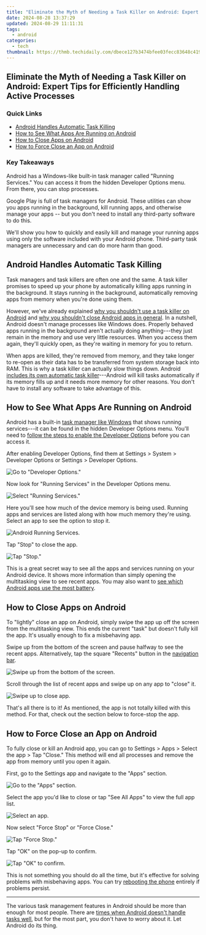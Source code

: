 ```yaml
---
title: "Eliminate the Myth of Needing a Task Killer on Android: Expert Tips for Efficiently Handling Active Processes"
date: 2024-08-28 13:37:29
updated: 2024-08-29 11:11:31
tags:
  - android
categories:
  - tech
thumbnail: https://thmb.techidaily.com/dbece127b3474bfee03fecc83648c4194241691bdbde80d7fc24eae5256f2a38.jpg
---
```


## Eliminate the Myth of Needing a Task Killer on Android: Expert Tips for Efficiently Handling Active Processes

### Quick Links

* [Android Handles Automatic Task Killing](https://win-forum.techidaily.com/how-to-delete-user-profile-in-windows-10-revouninstaller/)
* [How to See What Apps Are Running on Android](https://screen-sharing-recording.techidaily.com/updated-2024-approved-top-cybernetic-video-capture-tools/)
* [How to Close Apps on Android](https://instagram-video-files.techidaily.com/new-the-instagram-time-keeper-learning-to-rewind/)
* [How to Force Close an App on Android](https://bypass-frp.techidaily.com/in-2024-is-gsm-flasher-adb-legit-full-review-to-bypass-your-vivo-s18-profrp-lock-by-drfone-android/)

### Key Takeaways

 Android has a Windows-like built-in task manager called "Running Services." You can access it from the hidden Developer Options menu. From there, you can stop processes.

 Google Play is full of task managers for Android. These utilities can show you apps running in the background, kill running apps, and otherwise manage your apps -- but you don't need to install any third-party software to do this.

 We'll show you how to quickly and easily kill and manage your running apps using only the software included with your Android phone. Third-party task managers are unnecessary and can do more harm than good.

##  Android Handles Automatic Task Killing

 Task managers and task killers are often one and the same. A task killer promises to speed up your phone by automatically killing apps running in the background. It stays running in the background, automatically removing apps from memory when you're done using them.

 However, we've already explained [why you shouldn't use a task killer on Android](https://extra-hints.techidaily.com/crafting-cinematic-l-slow-videos-tips-from-the-pros-on-gopro-hero-10/) and [why you shouldn't close Android apps in general](https://fox-blue.techidaily.com/updated-2024-approved-unpacking-virtual-reality-its-upside-and-downside/). In a nutshell, Android doesn't manage processes like Windows does. Properly behaved apps running in the background aren't actually doing anything---they just remain in the memory and use very little resources. When you access them again, they'll quickly open, as they're waiting in memory for you to return.

 When apps are killed, they're removed from memory, and they take longer to re-open as their data has to be transferred from system storage back into RAM. This is why a task killer can actually slow things down. Android [includes its own automatic task killer](https://article-tips.techidaily.com/new-2024-approved-premium-enterprise-sky-saver-guide/)\---Android will kill tasks automatically if its memory fills up and it needs more memory for other reasons. You don't have to install any software to take advantage of this.

##  How to See What Apps Are Running on Android

 Android has a built-in [task manager like Windows](https://some-skills.techidaily.com/new-unveiling-the-secret-sauce-for-massive-tiktok-content-grabs/) that shows running services---it can be found in the hidden Developer Options menu. You'll need to [follow the steps to enable the Developer Options](https://desktop-recording.techidaily.com/premium-video-capture-without-extras-for-2024/) before you can access it.

 After enabling Developer Options, find them at Settings > System > Developer Options or Settings > Developer Options.

![Go to "Developer Options."](https://static1.howtogeekimages.com/wordpress/wp-content/uploads/2013/06/2023-04-17_10-39-47.png) 

 Now look for "Running Services" in the Developer Options menu.

![Select "Running Services."](https://static1.howtogeekimages.com/wordpress/wp-content/uploads/2013/06/2023-04-17_10-40-27.png) 

 Here you'll see how much of the device memory is being used. Running apps and services are listed along with how much memory they're using. Select an app to see the option to stop it.

![Android Running Services.](https://static1.howtogeekimages.com/wordpress/wp-content/uploads/2013/06/2023-04-17_10-44-20.png) 

 Tap "Stop" to close the app.

![Tap "Stop."](https://static1.howtogeekimages.com/wordpress/wp-content/uploads/2013/06/2023-04-17_10-43-57.png) 

 This is a great secret way to see all the apps and services running on your Android device. It shows more information than simply opening the multitasking view to see recent apps. You may also want to [see which Android apps use the most battery](https://sim-unlock.techidaily.com/in-2024-best-free-iphone-12-mini-imei-checker-by-drfone-ios/).

##  How to Close Apps on Android

 To "lightly" close an app on Android, simply swipe the app up off the screen from the multitasking view. This ends the current "task" but doesn't fully kill the app. It's usually enough to fix a misbehaving app.

 Swipe up from the bottom of the screen and pause halfway to see the recent apps. Alternatively, tap the square "Recents" button in the [navigation bar](https://some-techniques.techidaily.com/in-2024-innovation-unveiled-the-complete-moto-z2-review/).

![Swipe up from the bottom of the screen.](https://static1.howtogeekimages.com/wordpress/wp-content/uploads/2014/09/2022-01-11_16-50-40.png) 

 Scroll through the list of recent apps and swipe up on any app to "close" it.

![Swipe up to close app.](https://static1.howtogeekimages.com/wordpress/wp-content/uploads/2014/09/2022-01-11_16-51-29.png) 

 That's all there is to it! As mentioned, the app is not totally killed with this method. For that, check out the section below to force-stop the app.

##  How to Force Close an App on Android

 To fully close or kill an Android app, you can go to Settings > Apps > Select the app > Tap "Close." This method will end all processes and remove the app from memory until you open it again.

 First, go to the Settings app and navigate to the "Apps" section.

![Go to the "Apps" section.](https://static1.howtogeekimages.com/wordpress/wp-content/uploads/2014/09/2022-01-11_16-53-06.png) 

 Select the app you'd like to close or tap "See All Apps" to view the full app list.

![Select an app.](https://static1.howtogeekimages.com/wordpress/wp-content/uploads/2014/09/2022-01-11_16-54-01.png) 

 Now select "Force Stop" or "Force Close."

![Tap "Force Stop."](https://static1.howtogeekimages.com/wordpress/wp-content/uploads/2014/09/2022-01-11_16-54-37.png) 

 Tap "OK" on the pop-up to confirm.

![Tap "OK" to confirm.](https://static1.howtogeekimages.com/wordpress/wp-content/uploads/2014/09/2022-01-11_16-55-18.png) 

 This is not something you should do all the time, but it's effective for solving problems with misbehaving apps. You can try [rebooting the phone](https://location-fake.techidaily.com/3utools-virtual-location-not-working-on-apple-iphone-8-fix-now-drfone-by-drfone-virtual-ios/) entirely if problems persist.

---

 The various task management features in Android should be more than enough for most people. There are [times when Android doesn't handle tasks well](https://instagram-videos.techidaily.com/navigating-youtube-and-instagram-sharing-video-content-without-limits-for-2024/), but for the most part, you don't have to worry about it. Let Android do its thing.

<ins class="adsbygoogle"
     style="display:block"
     data-ad-format="autorelaxed"
     data-ad-client="ca-pub-7571918770474297"
     data-ad-slot="1223367746"></ins>



<ins class="adsbygoogle"
     style="display:block"
     data-ad-client="ca-pub-7571918770474297"
     data-ad-slot="8358498916"
     data-ad-format="auto"
     data-full-width-responsive="true"></ins>
